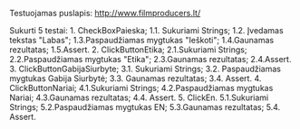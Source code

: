 Testuojamas puslapis:
http://www.filmproducers.lt/

Sukurti 5 testai:
    1. CheckBoxPaieska;
       1.1. Sukuriami Strings;
       1.2. Įvedamas tekstas "Labas";
       1.3.Paspaudžiamas mygtukas "Ieškoti";
       1.4.Gaunamas rezultatas;
       1.5.Assert.
    2. ClickButtonEtika;
        2.1.Sukuriami Strings;
        2.2.Paspaudžiamas mygtukas "Etika";
        2.3.Gaunamas rezultatas;
        2.4.Assert.
    3. ClickButtonGabijaSiurbyte;
        3.1. Sukuriami Strings;
        3.2. Paspaudžiamas mygtukas Gabija Siurbytė;
        3.3. Gaunamas rezultatas;
        3.4. Assert.
    4. ClickButtonNariai;
        4.1.Sukuriami Strings;
        4.2.Paspaudžiamas mygtukas Nariai;
        4.3.Gaunamas rezultatas;
        4.4. Assert.
    5. ClickEn.
        5.1.Sukuriami Strings;
        5.2.Paspaudžiamas mygtukas EN;
        5.3.Gaunamas rezultatas;
        5.4. Assert.